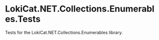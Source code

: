 # LokiCat.NET.Collections.Enumerables.Tests
Tests for the LokiCat.NET.Collections.Enumerables library.